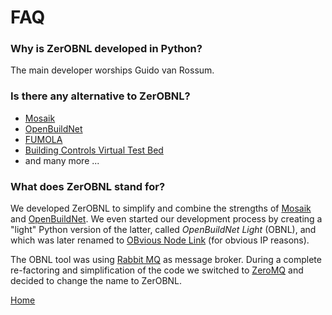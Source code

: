 # FAQ

### Why is ZerOBNL developed in Python?

The main developer worships Guido van Rossum.

### Is there any alternative to ZerOBNL?

 - [Mosaik](https://mosaik.offis.de/)
 - [OpenBuildNet](https://sites.google.com/site/buildnetproject/software)
 - [FUMOLA](http://fumola.sourceforge.net)
 - [Building Controls Virtual Test Bed](https://simulationresearch.lbl.gov/bcvtb/FrontPage)
 - and many more ...

### What does ZerOBNL stand for?

We developed ZerOBNL to simplify and combine the strengths of [Mosaik](https://mosaik.offis.de/) and [OpenBuildNet](https://sites.google.com/site/buildnetproject/software). 
We even started our development process by creating a "light" Python version of the latter, called *OpenBuildNet Light* (OBNL), and which was later renamed to [OBvious Node Link](https://github.com/IntegrCiTy/obnl) (for obvious IP reasons).

The OBNL tool was using [Rabbit MQ](https://www.rabbitmq.com/) as message broker. 
During a complete re-factoring and simplification of the code we switched to [ZeroMQ](http://zguide.zeromq.org/) and decided to change the name to ZerOBNL.


[Home](./index.md)